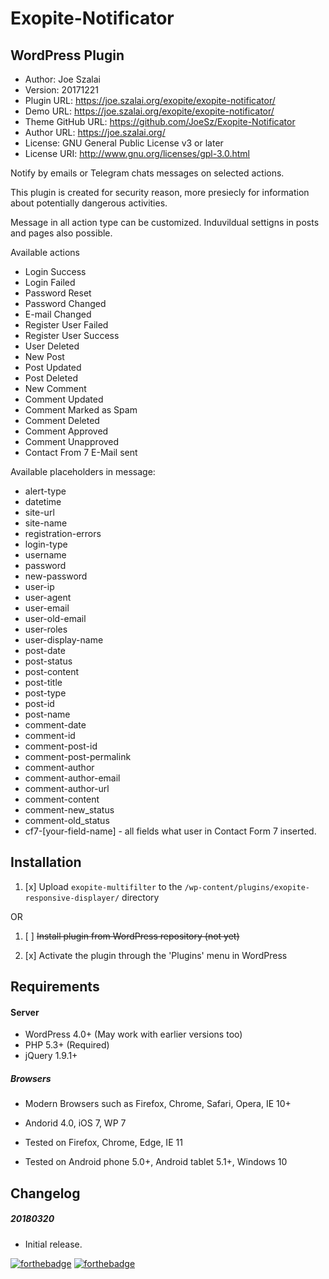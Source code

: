 # Exopite-Notificator
## WordPress Plugin

- Author: Joe Szalai
- Version: 20171221
- Plugin URL: https://joe.szalai.org/exopite/exopite-notificator/
- Demo URL: https://joe.szalai.org/exopite/exopite-notificator/
- Theme GitHub URL: https://github.com/JoeSz/Exopite-Notificator
- Author URL: https://joe.szalai.org/
- License: GNU General Public License v3 or later
- License URI: http://www.gnu.org/licenses/gpl-3.0.html

Notify by emails or Telegram chats messages on selected actions.

This plugin is created for security reason, more presiecly for information about potentially dangerous activities.

Message in all action type can be customized. Induvildual settigns in posts and pages also possible.

Available actions
- Login Success
- Login Failed
- Password Reset
- Password Changed
- E-mail Changed
- Register User Failed
- Register User Success
- User Deleted
- New Post
- Post Updated
- Post Deleted
- New Comment
- Comment Updated
- Comment Marked as Spam
- Comment Deleted
- Comment Approved
- Comment Unapproved
- Contact From 7 E-Mail sent

Available placeholders in message:
- alert-type
- datetime
- site-url
- site-name
- registration-errors
- login-type
- username
- password
- new-password
- user-ip
- user-agent
- user-email
- user-old-email
- user-roles
- user-display-name
- post-date
- post-status
- post-content
- post-title
- post-type
- post-id
- post-name
- comment-date
- comment-id
- comment-post-id
- comment-post-permalink
- comment-author
- comment-author-email
- comment-author-url
- comment-content
- comment-new_status
- comment-old_status
- cf7-[your-field-name] - all fields what user in Contact Form 7 inserted.

## Installation

1. [x] Upload `exopite-multifilter` to the `/wp-content/plugins/exopite-responsive-displayer/` directory

OR

1. [ ] ~~Install plugin from WordPress repository (not yet)~~

2. [x] Activate the plugin through the 'Plugins' menu in WordPress

## Requirements

#### Server

* WordPress 4.0+ (May work with earlier versions too)
* PHP 5.3+ (Required)
* jQuery 1.9.1+

##### Browsers

* Modern Browsers such as Firefox, Chrome, Safari, Opera, IE 10+
* Andorid 4.0, iOS 7, WP 7

* Tested on Firefox, Chrome, Edge, IE 11
* Tested on Android phone 5.0+, Android tablet 5.1+, Windows 10

## Changelog

##### 20180320
* Initial release.

[![forthebadge](http://forthebadge.com/images/badges/built-by-developers.svg)](http://forthebadge.com) [![forthebadge](http://forthebadge.com/images/badges/for-you.svg)](http://forthebadge.com)
